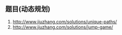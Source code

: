 ## 题目(动态规划)

1. http://www.jiuzhang.com/solutions/unique-paths/
2. http://www.jiuzhang.com/solutions/jump-game/


